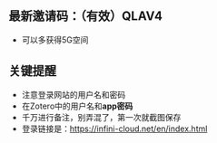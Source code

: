 ## 最新邀请码：（有效）QLAV4
- 可以多获得5G空间
## 关键提醒
- 注意登录网站的用户名和密码
- 在Zotero中的用户名和**app密码**
- 千万进行备注，别弄混了，第一次就截图保存
- 登录链接是：https://infini-cloud.net/en/index.html